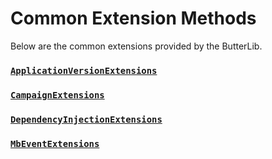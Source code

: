 # Common Extension Methods
Below are the common extensions provided by the ButterLib.

### [``ApplicationVersionExtensions``](xref:Bannerlord.ButterLib.Common.Extensions.ApplicationVersionExtensions)


### [``CampaignExtensions``](xref:Bannerlord.ButterLib.Common.Extensions.CampaignExtensions)


### [``DependencyInjectionExtensions``](xref:Bannerlord.ButterLib.Common.Extensions.DependencyInjectionExtensions)


### [``MbEventExtensions``](xref:Bannerlord.ButterLib.Common.Extensions.MbEventExtensions)